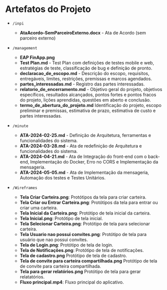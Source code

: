# Artefatos do Projeto

* `/inpi`
    * **AtaAcordo-SemParceiroExterno.docx** - Ata de Acordo (sem parceiro externo)
* `/management`
	* **EAP FinApp.png**
 	* **Test Plan.md** - Test Plan com definições de testes mobile e web, estratégias de teste, classificação de bug e definição de pronto.
  	* **declaracao_de_escopo.md** - Descrição do escopo, requisitos, entregáveis, limites, restrições, premissas e marcos agendados.
  	* **partes_interessadas.md** - Registro das partes interessadas. 
  	* **relatorio_de_encerramento.md** - Objetivo geral do projeto, objetivos específicos, resultados alcançados, pontos fortes e pontos fracos do projeto, lições aprendidas, questões em aberto e conclusão.
  	* **termo_de_abertura_do_projeto.md**  Identificação do projeto, escopo preliminar e premissas, estimativa de prazo, estimativa de custo e partes interessadas.	 
* `/minute`
	* **ATA-2024-02-25.md** - Definição de Arquitetura, ferramentas e funcionalidades do sistema.
	* **ATA-2024-03-28.md** - Ata de redefinição de Arquitetura e funcionalidades do sistema.
	* **ATA-2024-04-21.md** - Ata de Integração do front-end com o back-end, Implementação do Docker, Erro no CORS e  Implementação da mensageria.
	* **ATA-2024-05-05.md** - Ata de Implementação da mensageria, Automação dos testes e Testes Unitários.

* `/Wireframes`
	* **Tela Criar Carteira.png**: Protótipos da tela para criar carteira.
 	* **Tela Criar ou Entrar Carteira.png**: Protótipos da tela para entrar ou criar uma carteira.
  	* **Tela Inicial da Carteira.png**: Protótipo de tela inicial da carteira.
  	* **Tela Inicial.png**: Protótipo de tela inicial.
  	* **Tela Selecionar Carteira.png**: Protótipo de tela para selecionar carteira.
  	* **Tela Usuario nao possui convites.png**: Protótipo de tela para usuário que nao possui convites.
  	* **Tela de Login.png**: Protótipo de tela de login.
  	* **Tela de Notificações.png**: Protótipo de tela de notificações.
  	* **Tela de cadastro.png** Protótipo de tela de cadastro.
  	* **Tela de convite para carteira compartilhada.png** Protótipo de tela de convite para carteira compartilhada.
  	* **Tela para gerar relatórios.png** Protótipo de tela para gerar relatatórios.
  	* **Fluxo principal.mp4**: Fluxo principal do aplicativo.

